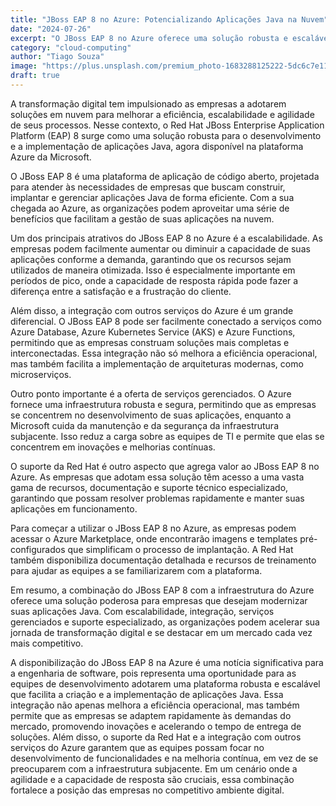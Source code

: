 ```yaml
---
title: "JBoss EAP 8 no Azure: Potencializando Aplicações Java na Nuvem"
date: "2024-07-26"
excerpt: "O JBoss EAP 8 no Azure oferece uma solução robusta e escalável para o desenvolvimento e a implementação de aplicações Java na nuvem, facilitando a transformação digital das empresas."
category: "cloud-computing"
author: "Tiago Souza"
image: "https://plus.unsplash.com/premium_photo-1683288125222-5dc6c7e1122e?q=80&w=1974&auto=format&fit=crop&ixlib=rb-4.0.3&ixid=M3wxMjA3fDB8MHxwaG90by1wYWdlfHx8fGVufDB8fHx8fA%3D%3D"
draft: true
---
```


A transformação digital tem impulsionado as empresas a adotarem soluções em nuvem para melhorar a eficiência, escalabilidade e agilidade de seus processos. Nesse contexto, o Red Hat JBoss Enterprise Application Platform (EAP) 8 surge como uma solução robusta para o desenvolvimento e a implementação de aplicações Java, agora disponível na plataforma Azure da Microsoft.

O JBoss EAP 8 é uma plataforma de aplicação de código aberto, projetada para atender às necessidades de empresas que buscam construir, implantar e gerenciar aplicações Java de forma eficiente. Com a sua chegada ao Azure, as organizações podem aproveitar uma série de benefícios que facilitam a gestão de suas aplicações na nuvem.

Um dos principais atrativos do JBoss EAP 8 no Azure é a escalabilidade. As empresas podem facilmente aumentar ou diminuir a capacidade de suas aplicações conforme a demanda, garantindo que os recursos sejam utilizados de maneira otimizada. Isso é especialmente importante em períodos de pico, onde a capacidade de resposta rápida pode fazer a diferença entre a satisfação e a frustração do cliente.

Além disso, a integração com outros serviços do Azure é um grande diferencial. O JBoss EAP 8 pode ser facilmente conectado a serviços como Azure Database, Azure Kubernetes Service (AKS) e Azure Functions, permitindo que as empresas construam soluções mais completas e interconectadas. Essa integração não só melhora a eficiência operacional, mas também facilita a implementação de arquiteturas modernas, como microserviços.

Outro ponto importante é a oferta de serviços gerenciados. O Azure fornece uma infraestrutura robusta e segura, permitindo que as empresas se concentrem no desenvolvimento de suas aplicações, enquanto a Microsoft cuida da manutenção e da segurança da infraestrutura subjacente. Isso reduz a carga sobre as equipes de TI e permite que elas se concentrem em inovações e melhorias contínuas.

O suporte da Red Hat é outro aspecto que agrega valor ao JBoss EAP 8 no Azure. As empresas que adotam essa solução têm acesso a uma vasta gama de recursos, documentação e suporte técnico especializado, garantindo que possam resolver problemas rapidamente e manter suas aplicações em funcionamento.

Para começar a utilizar o JBoss EAP 8 no Azure, as empresas podem acessar o Azure Marketplace, onde encontrarão imagens e templates pré-configurados que simplificam o processo de implantação. A Red Hat também disponibiliza documentação detalhada e recursos de treinamento para ajudar as equipes a se familiarizarem com a plataforma.

Em resumo, a combinação do JBoss EAP 8 com a infraestrutura do Azure oferece uma solução poderosa para empresas que desejam modernizar suas aplicações Java. Com escalabilidade, integração, serviços gerenciados e suporte especializado, as organizações podem acelerar sua jornada de transformação digital e se destacar em um mercado cada vez mais competitivo.

A disponibilização do JBoss EAP 8 na Azure é uma notícia significativa para a engenharia de software, pois representa uma oportunidade para as equipes de desenvolvimento adotarem uma plataforma robusta e escalável que facilita a criação e a implementação de aplicações Java. Essa integração não apenas melhora a eficiência operacional, mas também permite que as empresas se adaptem rapidamente às demandas do mercado, promovendo inovações e acelerando o tempo de entrega de soluções. Além disso, o suporte da Red Hat e a integração com outros serviços do Azure garantem que as equipes possam focar no desenvolvimento de funcionalidades e na melhoria contínua, em vez de se preocuparem com a infraestrutura subjacente. Em um cenário onde a agilidade e a capacidade de resposta são cruciais, essa combinação fortalece a posição das empresas no competitivo ambiente digital.